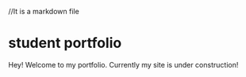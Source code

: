 //It is a markdown file

# student portfolio

Hey! Welcome to my portfolio.
Currently my site is under construction!